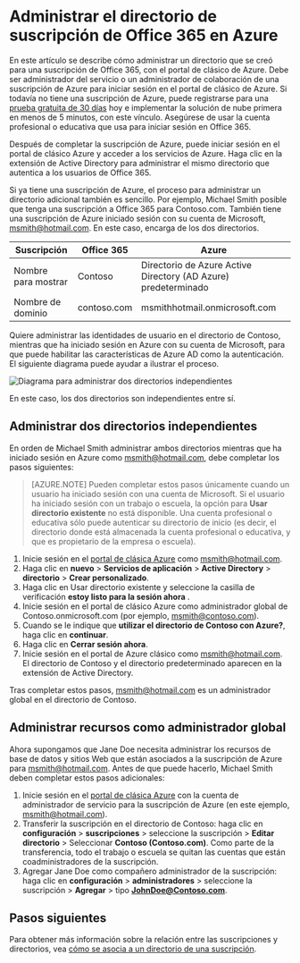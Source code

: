 <properties
   pageTitle="Administrar el directorio de suscripción de Office 365 en Azure | Microsoft Azure"
   description="Administración de un directorio de suscripción de Office 365 con Azure Active Directory y el portal de clásico de Azure"
   services="active-directory"
   documentationCenter=""
   authors="curtand"
   manager="femila"
   editor=""/>

<tags
   ms.service="active-directory"
   ms.devlang="na"
   ms.topic="get-started-article"
   ms.tgt_pltfrm="na"
   ms.workload="identity"
   ms.date="08/23/2016"
   ms.author="curtand"/>

# <a name="manage-the-directory-for-your-office-365-subscription-in-azure"></a>Administrar el directorio de suscripción de Office 365 en Azure

En este artículo se describe cómo administrar un directorio que se creó para una suscripción de Office 365, con el portal de clásico de Azure. Debe ser administrador del servicio o un administrador de colaboración de una suscripción de Azure para iniciar sesión en el portal de clásico de Azure. Si todavía no tiene una suscripción de Azure, puede registrarse para una [prueba gratuita de 30 días](https://azure.microsoft.com/trial/get-started-active-directory/) hoy e implementar la solución de nube primera en menos de 5 minutos, con este vínculo. Asegúrese de usar la cuenta profesional o educativa que usa para iniciar sesión en Office 365.

Después de completar la suscripción de Azure, puede iniciar sesión en el portal de clásico Azure y acceder a los servicios de Azure. Haga clic en la extensión de Active Directory para administrar el mismo directorio que autentica a los usuarios de Office 365.

Si ya tiene una suscripción de Azure, el proceso para administrar un directorio adicional también es sencillo. Por ejemplo, Michael Smith posible que tenga una suscripción a Office 365 para Contoso.com. También tiene una suscripción de Azure iniciado sesión con su cuenta de Microsoft, msmith@hotmail.com. En este caso, encarga de los dos directorios.

  Suscripción |  Office 365  |  Azure
  -------------- | ------------- | -------------------------------
  Nombre para mostrar |  Contoso  |     Directorio de Azure Active Directory (AD Azure) predeterminado
  Nombre de dominio  |  contoso.com  | msmithhotmail.onmicrosoft.com

Quiere administrar las identidades de usuario en el directorio de Contoso, mientras que ha iniciado sesión en Azure con su cuenta de Microsoft, para que puede habilitar las características de Azure AD como la autenticación. El siguiente diagrama puede ayudar a ilustrar el proceso.

![Diagrama para administrar dos directorios independientes](./media/active-directory-manage-o365-subscription/AAD_O365_03.png)

En este caso, los dos directorios son independientes entre sí.

## <a name="to-manage-two-independent-directories"></a>Administrar dos directorios independientes
En orden de Michael Smith administrar ambos directorios mientras que ha iniciado sesión en Azure como msmith@hotmail.com, debe completar los pasos siguientes:

> [AZURE.NOTE]
> Pueden completar estos pasos únicamente cuando un usuario ha iniciado sesión con una cuenta de Microsoft. Si el usuario ha iniciado sesión con un trabajo o escuela, la opción para **Usar directorio existente** no está disponible. Una cuenta profesional o educativa sólo puede autenticar su directorio de inicio (es decir, el directorio donde está almacenada la cuenta profesional o educativa, y que es propietario de la empresa o escuela).

1.  Inicie sesión en el [portal de clásica Azure](https://manage.windowsazure.com) como msmith@hotmail.com.
2.  Haga clic en **nuevo** > **Servicios de aplicación** > **Active Directory** > **directorio** > **Crear personalizado**.
3.  Haga clic en Usar directorio existente y seleccione la casilla de verificación **estoy listo para la sesión ahora** .
4.  Inicie sesión en el portal de clásico Azure como administrador global de Contoso.onmicrosoft.com (por ejemplo, msmith@contoso.com).
5.  Cuando se le indique que **utilizar el directorio de Contoso con Azure?**, haga clic en **continuar**.
6.  Haga clic en **Cerrar sesión ahora**.
7.  Inicie sesión en el portal de Azure clásico como msmith@hotmail.com. El directorio de Contoso y el directorio predeterminado aparecen en la extensión de Active Directory.

Tras completar estos pasos, msmith@hotmail.com es un administrador global en el directorio de Contoso.

## <a name="to-administer-resources-as-the-global-admin"></a>Administrar recursos como administrador global
Ahora supongamos que Jane Doe necesita administrar los recursos de base de datos y sitios Web que están asociados a la suscripción de Azure para msmith@hotmail.com. Antes de que puede hacerlo, Michael Smith deben completar estos pasos adicionales:

1.  Inicie sesión en el [portal de clásica Azure](https://manage.windowsazure.com) con la cuenta de administrador de servicio para la suscripción de Azure (en este ejemplo, msmith@hotmail.com).
2.  Transferir la suscripción en el directorio de Contoso: haga clic en **configuración** > **suscripciones** > seleccione la suscripción > **Editar directorio** > Seleccionar **Contoso (Contoso.com)**. Como parte de la transferencia, todo el trabajo o escuela se quitan las cuentas que están coadministradores de la suscripción.
3.  Agregar Jane Doe como compañero administrador de la suscripción: haga clic en **configuración** > **administradores** > seleccione la suscripción > **Agregar** > tipo **JohnDoe@Contoso.com**.

## <a name="next-steps"></a>Pasos siguientes
Para obtener más información sobre la relación entre las suscripciones y directorios, vea [cómo se asocia a un directorio de una suscripción](active-directory-how-subscriptions-associated-directory.md).
